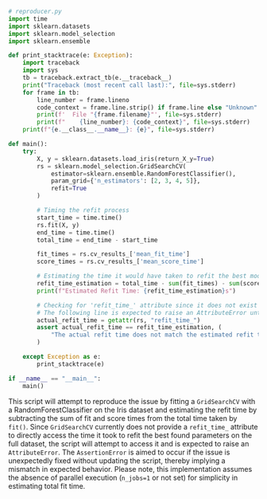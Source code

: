 ```python
# reproducer.py
import time
import sklearn.datasets
import sklearn.model_selection
import sklearn.ensemble

def print_stacktrace(e: Exception):
    import traceback
    import sys
    tb = traceback.extract_tb(e.__traceback__)
    print("Traceback (most recent call last):", file=sys.stderr)
    for frame in tb:
        line_number = frame.lineno
        code_context = frame.line.strip() if frame.line else "Unknown"
        print(f'  File "{frame.filename}"', file=sys.stderr)
        print(f"    {line_number}: {code_context}", file=sys.stderr)
    print(f"{e.__class__.__name__}: {e}", file=sys.stderr)

def main():
    try:
        X, y = sklearn.datasets.load_iris(return_X_y=True)
        rs = sklearn.model_selection.GridSearchCV(
            estimator=sklearn.ensemble.RandomForestClassifier(),
            param_grid={'n_estimators': [2, 3, 4, 5]},
            refit=True
        )

        # Timing the refit process
        start_time = time.time()
        rs.fit(X, y)
        end_time = time.time()
        total_time = end_time - start_time

        fit_times = rs.cv_results_['mean_fit_time']
        score_times = rs.cv_results_['mean_score_time']

        # Estimating the time it would have taken to refit the best model on the full dataset
        refit_time_estimation = total_time - sum(fit_times) - sum(score_times)
        print(f"Estimated Refit Time: {refit_time_estimation}s")

        # Checking for 'refit_time_' attribute since it does not exist yet.
        # The following line is expected to raise an AttributeError until the issue is fixed.
        actual_refit_time = getattr(rs, "refit_time_")
        assert actual_refit_time == refit_time_estimation, (
            "The actual refit time does not match the estimated refit time."
        )

    except Exception as e:
        print_stacktrace(e)

if __name__ == "__main__":
    main()
```

This script will attempt to reproduce the issue by fitting a `GridSearchCV` with a RandomForestClassifier on the Iris dataset and estimating the refit time by subtracting the sum of fit and score times from the total time taken by `fit()`. Since `GridSearchCV` currently does not provide a `refit_time_` attribute to directly access the time it took to refit the best found parameters on the full dataset, the script will attempt to access it and is expected to raise an `AttributeError`. The `AssertionError` is aimed to occur if the issue is unexpectedly fixed without updating the script, thereby implying a mismatch in expected behavior. Please note, this implementation assumes the absence of parallel execution (`n_jobs=1` or not set) for simplicity in estimating total fit time.